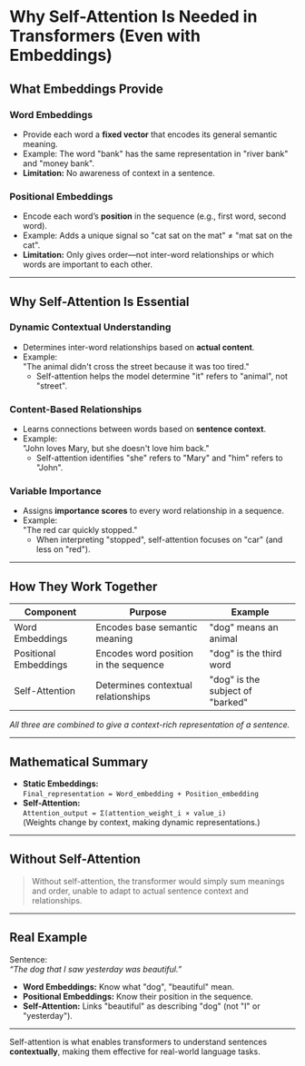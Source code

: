 # Why Self-Attention Is Needed in Transformers (Even with Embeddings)

## What Embeddings Provide

### Word Embeddings
- Provide each word a **fixed vector** that encodes its general semantic meaning.
- Example: The word "bank" has the same representation in "river bank" and "money bank".
- **Limitation:** No awareness of context in a sentence.

### Positional Embeddings
- Encode each word’s **position** in the sequence (e.g., first word, second word).
- Example: Adds a unique signal so "cat sat on the mat" ≠ "mat sat on the cat".
- **Limitation:** Only gives order—not inter-word relationships or which words are important to each other.

---

## Why Self-Attention Is Essential

### Dynamic Contextual Understanding
- Determines inter-word relationships based on **actual content**.
- Example:  
  "The animal didn't cross the street because it was too tired."
    - Self-attention helps the model determine "it" refers to "animal", not "street".

### Content-Based Relationships
- Learns connections between words based on **sentence context**.
- Example:  
  "John loves Mary, but she doesn't love him back."
    - Self-attention identifies "she" refers to "Mary" and "him" refers to "John".

### Variable Importance
- Assigns **importance scores** to every word relationship in a sequence.
- Example:  
  "The red car quickly stopped."
    - When interpreting "stopped", self-attention focuses on "car" (and less on "red").

---

## How They Work Together

| Component             | Purpose                              | Example                          |
|-----------------------|--------------------------------------|----------------------------------|
| Word Embeddings       | Encodes base semantic meaning        | "dog" means an animal            |
| Positional Embeddings | Encodes word position in the sequence| "dog" is the third word          |
| Self-Attention        | Determines contextual relationships  | "dog" is the subject of "barked" |

*All three are combined to give a context-rich representation of a sentence.*

---

## Mathematical Summary

- **Static Embeddings:**  
  `Final_representation = Word_embedding + Position_embedding`
- **Self-Attention:**  
  `Attention_output = Σ(attention_weight_i × value_i)`  
   (Weights change by context, making dynamic representations.)

---

## Without Self-Attention

> Without self-attention, the transformer would simply sum meanings and order, unable to adapt to actual sentence context and relationships.

---

## Real Example

Sentence:  
*“The dog that I saw yesterday was beautiful.”*
- **Word Embeddings:** Know what "dog", "beautiful" mean.
- **Positional Embeddings:** Know their position in the sequence.
- **Self-Attention:** Links "beautiful" as describing "dog" (not "I" or "yesterday").

---

Self-attention is what enables transformers to understand sentences **contextually**, making them effective for real-world language tasks.
